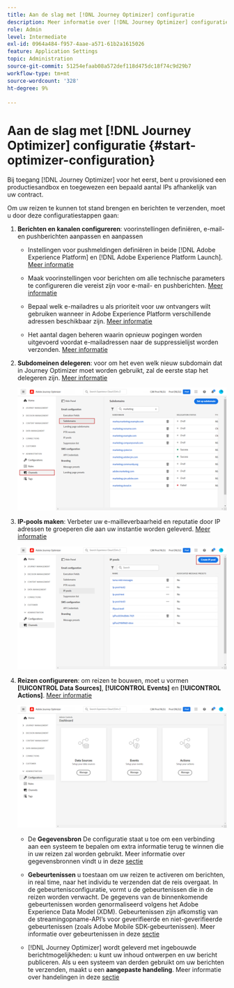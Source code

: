 ```yaml
---
title: Aan de slag met [!DNL Journey Optimizer] configuratie
description: Meer informatie over [!DNL Journey Optimizer] configuratie
role: Admin
level: Intermediate
exl-id: 0964a484-f957-4aae-a571-61b2a1615026
feature: Application Settings
topic: Administration
source-git-commit: 51254efaab08a572def118d475dc18f74c9d29b7
workflow-type: tm+mt
source-wordcount: '328'
ht-degree: 9%

---
```



# Aan de slag met [!DNL Journey Optimizer] configuratie {#start-optimizer-configuration}

Bij toegang [!DNL Journey Optimizer] voor het eerst, bent u provisioned een productiesandbox en toegewezen een bepaald aantal IPs afhankelijk van uw contract.

Om uw reizen te kunnen tot stand brengen en berichten te verzenden, moet u door deze configuratiestappen gaan:

1. **Berichten en kanalen configureren**: voorinstellingen definiëren, e-mail- en pushberichten aanpassen en aanpassen

   * Instellingen voor pushmeldingen definiëren in beide [!DNL Adobe Experience Platform] en [!DNL Adobe Experience Platform Launch]. [Meer informatie](../messages/push-gs.md)

   * Maak voorinstellingen voor berichten om alle technische parameters te configureren die vereist zijn voor e-mail- en pushberichten. [Meer informatie](message-presets.md)

   * Bepaal welk e-mailadres u als prioriteit voor uw ontvangers wilt gebruiken wanneer in Adobe Experience Platform verschillende adressen beschikbaar zijn. [Meer informatie](primary-email-addresses.md)

   * Het aantal dagen beheren waarin opnieuw pogingen worden uitgevoerd voordat e-mailadressen naar de suppressielijst worden verzonden. [Meer informatie](manage-suppression-list.md)

   <!--
    * Understand push notification flow. [Learn more](../messages/push-gs.md)
    -->

1. **Subdomeinen delegeren**: voor om het even welk nieuw subdomain dat in Journey Optimizer moet worden gebruikt, zal de eerste stap het delegeren zijn. [Meer informatie](about-subdomain-delegation.md)

   ![](../assets/subdomain.png)

1. **IP-pools maken**: Verbeter uw e-mailleverbaarheid en reputatie door IP adressen te groeperen die aan uw instantie worden geleverd. [Meer informatie](ip-pools.md)

   ![](../assets/ip-pool.png)

1. **Reizen configureren**: om reizen te bouwen, moet u vormen **[!UICONTROL Data Sources]**, **[!UICONTROL Events]** en **[!UICONTROL Actions]**. [Meer informatie](about-data-sources-events-actions.md)

   ![](../assets/admin-menu.png)

   * De **Gegevensbron** De configuratie staat u toe om een verbinding aan een systeem te bepalen om extra informatie terug te winnen die in uw reizen zal worden gebruikt. Meer informatie over gegevensbronnen vindt u in deze [sectie](../datasource/about-data-sources.md)

   * **Gebeurtenissen** u toestaan om uw reizen te activeren om berichten, in real time, naar het individu te verzenden dat de reis overgaat. In de gebeurtenisconfiguratie, vormt u de gebeurtenissen die in de reizen worden verwacht. De gegevens van de binnenkomende gebeurtenissen worden genormaliseerd volgens het Adobe Experience Data Model (XDM). Gebeurtenissen zijn afkomstig van de streamingopname-API’s voor geverifieerde en niet-geverifieerde gebeurtenissen (zoals Adobe Mobile SDK-gebeurtenissen). Meer informatie over gebeurtenissen in deze [sectie](../event/about-events.md)

   * [!DNL Journey Optimizer] wordt geleverd met ingebouwde berichtmogelijkheden: u kunt uw inhoud ontwerpen en uw bericht publiceren. Als u een systeem van derden gebruikt om uw berichten te verzenden, maakt u een **aangepaste handeling**. Meer informatie over handelingen in deze [sectie](../action/action.md)